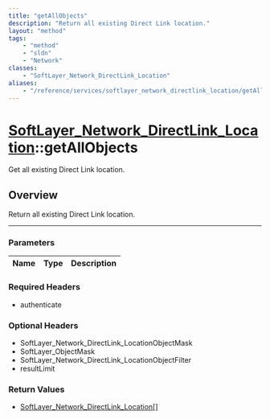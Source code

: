 ```yaml
---
title: "getAllObjects"
description: "Return all existing Direct Link location."
layout: "method"
tags:
    - "method"
    - "sldn"
    - "Network"
classes:
    - "SoftLayer_Network_DirectLink_Location"
aliases:
    - "/reference/services/softlayer_network_directlink_location/getAllObjects"
---
```

# [SoftLayer_Network_DirectLink_Location](/reference/services/SoftLayer_Network_DirectLink_Location)::getAllObjects


Get all existing Direct Link location. 


## Overview 
Return all existing Direct Link location. 

-----

### Parameters 
|Name | Type | Description |
| --- | --- | --- |


### Required Headers
* authenticate


### Optional Headers
* SoftLayer_Network_DirectLink_LocationObjectMask
* SoftLayer_ObjectMask
* SoftLayer_Network_DirectLink_LocationObjectFilter
* resultLimit

### Return Values
* <a href='/reference/datatypes/SoftLayer_Network_DirectLink_Location'>SoftLayer_Network_DirectLink_Location[] </a>




